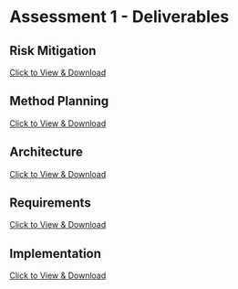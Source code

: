 <h1> Assessment 1 - Deliverables </h1>

<h2> Risk Mitigation </h2>
<a href="">Click to View & Download</a>

<h2> Method Planning</h2>
<a href="">Click to View & Download</a>

<h2> Architecture </h2>
<a href="">Click to View & Download</a>

<h2>Requirements </h2>
<a href="">Click to View & Download</a>

<h2> Implementation</h2>
<a href="">Click to View & Download</a>
